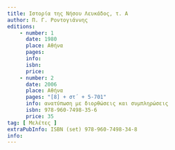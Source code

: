 ```yaml
---
title: Ιστορία της Νήσου Λευκάδος, τ. Α
author: Π. Γ. Ροντογιάννης
editions:
    - number: 1
      date: 1980
      place: Αθήνα
      pages: 
      info: 
      isbn: 
      price:
    - number: 2
      date: 2006
      place: Αθήνα
      pages: "[8] + στ΄ + 5-701"
      info: ανατύπωση με διορθώσεις και συμπληρώσεις
      isbn: 978-960-7498-35-6
      price: 35
tag: [ Μελέτες ]
extraPubInfo: ISBN (set) 978-960-7498-34-8
info: 
---
```

